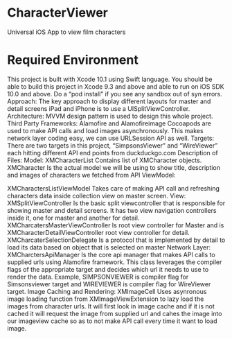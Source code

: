 # CharacterViewer
Universal iOS App to view film characters

# Required Environment
This project is built with Xcode 10.1 using Swift language. You should be able to build this project in Xcode 9.3 and above and able to run on iOS SDK 10.0 and above. Do a “pod install” if you see any sandbox out of syn errors.
Approach:
The key approach to display different layouts for master and detail screens iPad and iPhone is to use a UISplitViewController.
Architecture:
MVVM design pattern is used to design this whole project.
Third Party Frameworks:
Alamofire and Alamofireimage Cocoapods are used to make API calls and load images asynchronously. This makes network layer coding easy, we can use URLSession API as well.
Targets:
There are two targets in this project, “SimpsonsViewer” and “WireViewer” each hitting different API end points from duckduckgo.com
Description of Files: Model:
XMCharacterList Contains list of XMCharacter objects. XMCharacter Is the actual model we will be using to show title, description and images of characters we fetched from API
ViewModel:

XMCharactersListViewModel Takes care of making API call and refreshing characters data inside collection view on master screen.
View:
XMSplitViewController Is the basic split viewcontroller that is responsible for showing master and detail screens. It has two view navigation controllers inside it, one for master and another for detail. XMCharcatersMasterViewController Is root view controller for Master and is XMCharacterDetailViewController root view controller for detail. XMCharcaterSelectionDelegate Is a protocol that is implemented by detail to load its data based on object that is selected on master
Network Layer:
XMCharctersApiManager Is the core api manager that makes API calls to supplied urls using Alamofire framework. This class leverages the compiler flags of the appropriate target and decides which url it needs to use to render the data. Example, SIMPSONVIEWER is compiler flag for Simsonsviewer target and WIREVIEWER is compiler flag for WireViewer target.
Image Caching and Rendering:
XMImageCell Uses asynronous image loading function from XMImageViewExtension to lazy load the images from character urls. It will first look in image cache and if it is not cached it will request the image from supplied url and cahes the image into our imageview cache so as to not make API call every time it want to load image.

